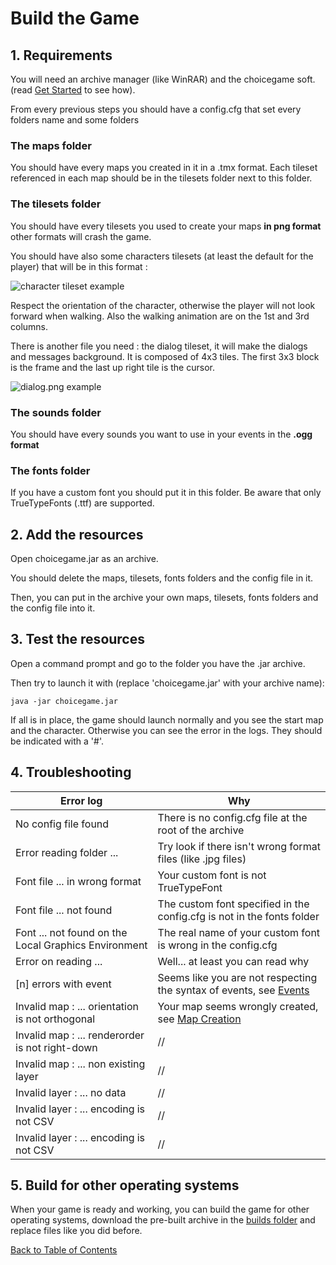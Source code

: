 # Build the Game
## 1. Requirements
You will need an archive manager (like WinRAR) and the choicegame soft. (read [Get Started](Get_started.md#get-started) to see how).

From every previous steps you should have a config.cfg that set every folders name and some folders
### The maps folder
You should have every maps you created in it in a .tmx format. Each tileset referenced in each map should be in the tilesets folder next to this folder.
### The tilesets folder
You should have every tilesets you used to create your maps **in png format** other formats will crash the game.

You should have also some characters tilesets (at least the default for the player) that will be in this format :

![character tileset example](img/character_tileset.png)

Respect the orientation of the character, otherwise the player will not look forward when walking. Also the walking animation are on the 1st and 3rd columns.

There is another file you need : the dialog tileset, it will make the dialogs and messages background. It is composed of 4x3 tiles. The first 3x3 block is the frame and the last up right tile is the cursor.

![dialog.png example](img/dialog.png)
### The sounds folder
You should have every sounds you want to use in your events in the **.ogg format**
### The fonts folder
If you have a custom font you should put it in this folder. Be aware that only TrueTypeFonts (.ttf) are supported.
## 2. Add the resources
Open choicegame.jar as an archive.

You should delete the maps, tilesets, fonts folders and the config file in it.

Then, you can put in the archive your own maps, tilesets, fonts folders and the config file into it.
## 3. Test the resources
Open a command prompt and go to the folder you have the .jar archive.

Then try to launch it with (replace 'choicegame.jar' with your archive name):
	
	java -jar choicegame.jar

If all is in place, the game should launch normally and you see the start map and the character. Otherwise you can see the error in the logs. They should be indicated with a '#'.
## 4. Troubleshooting

| Error log | Why |
|-|-|
| No config file found | There is no config.cfg file at the root of the archive |
| Error reading folder ... | Try look if there isn't wrong format files (like .jpg files) |
| Font file ... in wrong format | Your custom font is not TrueTypeFont |
| Font file ... not found | The custom font specified in the config.cfg is not in the fonts folder |
| Font ... not found on the Local Graphics Environment | The real name of your custom font is wrong in the config.cfg |
| Error on reading ... | Well... at least you can read why |
| [n] errors with event | Seems like you are not respecting the syntax of events, see [Events](Events.md#events) |
| Invalid map : ... orientation is not orthogonal | Your map seems wrongly created, see [Map Creation](Map_creation.md#map-creation) |
| Invalid map : ... renderorder is not right-down | // |
| Invalid map : ... non existing layer | // |
| Invalid layer : ... no data | // |
| Invalid layer : ... encoding is not CSV | // |
| Invalid layer : ... encoding is not CSV | // |

## 5. Build for other operating systems
When your game is ready and working, you can build the game for other operating systems, download the pre-built archive in the [builds folder](https://github.com/kalioz/Choice-Game/tree/master/builds) and replace files like you did before.

[Back to Table of Contents](Documentation.md#table-of-contents)
